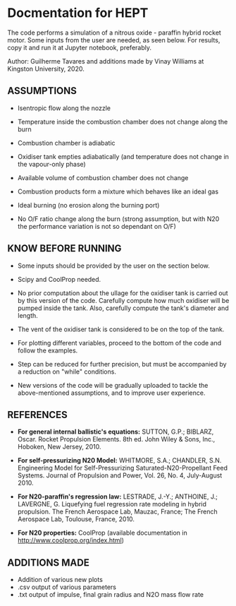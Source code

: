 # Docmentation for HEPT

The code performs a simulation of a nitrous oxide - paraffin hybrid rocket motor. Some inputs from the user are needed, as seen below. For results, copy it and run it at Jupyter notebook, preferably.

Author: Guilherme Tavares and additions made by Vinay Williams at Kingston University, 2020.

## ASSUMPTIONS

- Isentropic flow along the nozzle

- Temperature inside the combustion chamber does not change along the
  burn

- Combustion chamber is adiabatic

- Oxidiser tank empties adiabatically (and temperature does not change in the vapour-only phase)

- Available volume of combustion chamber does not change

- Combustion products form a mixture which behaves like an ideal gas

- Ideal burning (no erosion along the burning port)

- No O/F ratio change along the burn (strong assumption, but with N20 the performance variation is not so dependant on O/F)

## KNOW BEFORE RUNNING

- Some inputs should be provided by the user on the section below.

- Scipy and CoolProp needed.

- No prior computation about the ullage for the oxidiser tank is carried out by this version of the code. Carefully compute how much         oxidiser will be pumped inside the tank. Also, carefully compute the tank's diameter and length.

- The vent of the oxidiser tank is considered to be on the top of the tank.

- For plotting different variables, proceed to the bottom of the code and follow the examples.

- Step can be reduced for further precision, but must be accompanied by a reduction on "while" conditions.

- New versions of the code will be gradually uploaded to tackle the above-mentioned assumptions, and to improve user experience.

## REFERENCES

- **For general internal ballistic's equations:** SUTTON, G.P.; BIBLARZ, Oscar. Rocket Propulsion Elements. 8th ed. John Wiley & Sons, Inc., Hoboken, New Jersey, 2010.

- **For self-pressurizing N20 Model:** WHITMORE, S.A.; CHANDLER, S.N. Engineering Model for Self-Pressurizing Saturated-N20-Propellant Feed Systems. Journal of Propulsion and Power, Vol. 26, No. 4, July-August 2010.

- **For N20-paraffin's regression law:** LESTRADE, J.-Y.; ANTHOINE, J.; LAVERGNE, G. Liquefying fuel regression rate modeling in hybrid propulsion. The French Aerospace Lab, Mauzac, France; The French Aerospace Lab, Toulouse, France, 2010.

- **For N20 properties:** CoolProp (available documentation in http://www.coolprop.org/index.html)


## ADDITIONS MADE

- Addition of various new plots
- .csv output of various parameters
- .txt output of impulse, final grain radius and N2O mass flow rate

